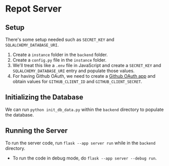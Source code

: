 # Repot Server

## Setup

There's some setup needed such as `SECRET_KEY` and `SQLALCHEMY_DATABASE_URI`.

1. Create a `instance` folder in the `backend` folder.
2. Create a `config.py` file in the `instance` folder.
3. We'll treat this like a `.env` file in JavaScript and create a `SECRET_KEY` and `SQLALCHEMY_DATABASE_URI` entry and populate those values.
4. For having Github OAuth, we need to create a [Github OAuth app](https://docs.github.com/en/developers/apps/building-oauth-apps/creating-an-oauth-app) and obtain values for `GITHUB_CLIENT_ID` and `GITHUB_CLIENT_SECRET`.

## Initializing the Database

We can run `python init_db_data.py` within the `backend` directory to populate the database.

## Running the Server

To run the server code, run `flask --app server run` while in the `backend` directory.

- To run the code in debug mode, do `flask --app server --debug run`.
